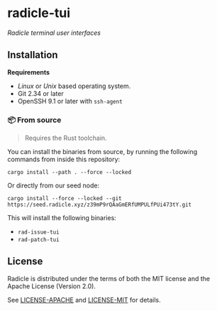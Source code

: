 # radicle-tui

*Radicle terminal user interfaces*

## Installation

**Requirements**

* *Linux* or *Unix* based operating system.
* Git 2.34 or later
* OpenSSH 9.1 or later with `ssh-agent`

### 📦 From source

> Requires the Rust toolchain.

You can install the binaries from source, by running the following
commands from inside this repository:

    cargo install --path . --force --locked

Or directly from our seed node:

    cargo install --force --locked --git https://seed.radicle.xyz/z39mP9rQAaGmERfUMPULfPUi473tY.git

This will install the following binaries:

- `rad-issue-tui`
- `rad-patch-tui`

## License

Radicle is distributed under the terms of both the MIT license and the Apache License (Version 2.0).

See [LICENSE-APACHE](LICENSE-APACHE) and [LICENSE-MIT](LICENSE-MIT) for details.
